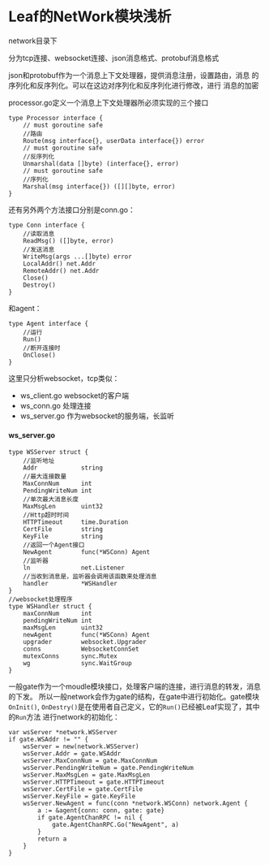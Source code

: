 # Leaf的NetWork模块浅析

network目录下

分为tcp连接、websocket连接、json消息格式、protobuf消息格式

json和protobuf作为一个消息上下文处理器，提供消息注册，设置路由，消息
的序列化和反序列化。可以在这边对序列化和反序列化进行修改，进行
消息的加密

processor.go定义一个消息上下文处理器所必须实现的三个接口
```golang
type Processor interface {
	// must goroutine safe
	//路由
	Route(msg interface{}, userData interface{}) error
	// must goroutine safe
	//反序列化
	Unmarshal(data []byte) (interface{}, error)
	// must goroutine safe
	//序列化
	Marshal(msg interface{}) ([][]byte, error)
}
```

还有另外两个方法接口分别是conn.go：
```golang
type Conn interface {
    //读取消息
	ReadMsg() ([]byte, error)
    //发送消息
	WriteMsg(args ...[]byte) error
	LocalAddr() net.Addr
	RemoteAddr() net.Addr
	Close()
	Destroy()
}
```
和agent：
```golang
type Agent interface {
    //运行
	Run()
	//断开连接时
	OnClose()
}
```

这里只分析websocket，tcp类似：
* ws_client.go websocket的客户端
* ws_conn.go 处理连接
* ws_server.go 作为websocket的服务端，长监听

#### ws_server.go
```golang
type WSServer struct {
    //监听地址
	Addr            string
	//最大连接数量
	MaxConnNum      int
	PendingWriteNum int
	//单次最大消息长度
	MaxMsgLen       uint32
	//Http超时时间
	HTTPTimeout     time.Duration
	CertFile        string
	KeyFile         string
	//返回一个Agent接口
	NewAgent        func(*WSConn) Agent
	//监听器
	ln              net.Listener
	//当收到消息是，监听器会调用该函数来处理消息
	handler         *WSHandler
}
//websocket处理程序
type WSHandler struct {
	maxConnNum      int
	pendingWriteNum int
	maxMsgLen       uint32
	newAgent        func(*WSConn) Agent
	upgrader        websocket.Upgrader
	conns           WebsocketConnSet
	mutexConns      sync.Mutex
	wg              sync.WaitGroup
}
```
一般gate作为一个moudle模块接口，处理客户端的连接，进行消息的转发，消息的下发。
所以一般network会作为gate的结构，在gate中进行初始化。gate模块`OnInit()`,
`OnDestry()`是在使用者自己定义，它的`Run()`已经被Leaf实现了，其中的`Run`方法
进行network的初始化：
```golang
var wsServer *network.WSServer
if gate.WSAddr != "" {
	wsServer = new(network.WSServer)
	wsServer.Addr = gate.WSAddr
	wsServer.MaxConnNum = gate.MaxConnNum
	wsServer.PendingWriteNum = gate.PendingWriteNum
	wsServer.MaxMsgLen = gate.MaxMsgLen
	wsServer.HTTPTimeout = gate.HTTPTimeout
	wsServer.CertFile = gate.CertFile
	wsServer.KeyFile = gate.KeyFile
	wsServer.NewAgent = func(conn *network.WSConn) network.Agent {
		a := &agent{conn: conn, gate: gate}
		if gate.AgentChanRPC != nil {
			gate.AgentChanRPC.Go("NewAgent", a)
		}
		return a
	}
}
```

